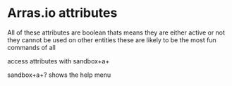 # Arras.io attributes

All of these attributes are boolean
thats means they are either active or not
they cannot be used on other entities
these are likely to be the most fun commands of all

access attributes with sandbox+a+

sandbox+a+? shows the help menu